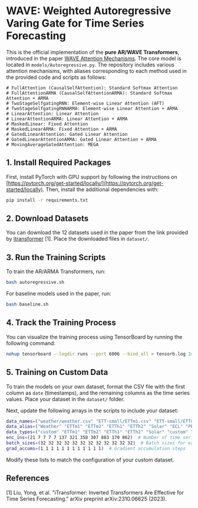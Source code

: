 # WAVE: Weighted Autoregressive Varing Gate for Time Series Forecasting

This is the official implementation of the **pure AR/WAVE Transformers**, introduced in the paper [WAVE Attention Mechanisms](https://arxiv.org/abs/2410.03159). The core model is located in `models/Autoregressive.py`. The repository includes various attention mechanisms, with aliases corresponding to each method used in the provided code and scripts as follows:

```
# FullAttention (CausalSelfAttention): Standard Softmax Attention
# FullAttentionARMA (CausalSelfAttentionARMA): Standard Softmax Attention + ARMA
# TwoStageSelfgatingRNN: Element-wise Linear Attention (AFT)
# TwoStageSelfgatingRNNARMA: Element-wise Linear Attention + ARMA
# LinearAttention: Linear Attention
# LinearAttentionARMA: Linear Attention + ARMA
# MaskedLinear: Fixed Attention
# MaskedLinearARMA: Fixed Attention + ARMA
# GatedLinearAttention: Gated Linear Attention
# GatedLinearAttentionARMA: Gated Linear Attention + ARMA
# MovingAverageGatedAttention: MEGA
```

## 1. Install Required Packages

First, install PyTorch with GPU support by following the instructions on [https://pytorch.org/get-started/locally/](https://pytorch.org/get-started/locally). Then, install the additional dependencies with:

```bash
pip install -r requirements.txt
```

## 2. Download Datasets

You can download the 12 datasets used in the paper from the link provided by [itransformer](https://drive.google.com/file/d/1l51QsKvQPcqILT3DwfjCgx8Dsg2rpjot/view) [1]. Place the downloaded files in `dataset/`.

## 3. Run the Training Scripts

To train the AR/ARMA Transformers, run:

```bash
bash autoregressive.sh
```

For baseline models used in the paper, run:

```bash
bash baseline.sh
```

## 4. Track the Training Process

You can visualize the training process using TensorBoard by running the following command:

```bash
nohup tensorboard --logdir runs --port 6006 --bind_all > tensorb.log 2>&1 &
```

## 5. Training on Custom Data

To train the models on your own dataset, format the CSV file with the first column as `date` (timestamps), and the remaining columns as the time series values. Place your dataset in the `dataset/` folder. 

Next, update the following arrays in the scripts to include your dataset:

```bash
data_names=("weather/weather.csv" "ETT-small/ETTm1.csv" "ETT-small/ETTm2.csv" "ETT-small/ETTh1.csv" "ETT-small/ETTh2.csv" "Solar/solar_AL.txt" "electricity/electricity.csv" "PEMS/PEMS03.npz" "PEMS/PEMS04.npz" "PEMS/PEMS07.npz" "PEMS/PEMS08.npz" "traffic/traffic.csv")
data_alias=("Weather" "ETTm1" "ETTm2" "ETTh1" "ETTh2" "Solar" "ECL" "PEMS03" "PEMS04" "PEMS07" "PEMS08" "Traffic")
data_types=("custom" "ETTm1" "ETTm2" "ETTh1" "ETTh2" "Solar" "custom" "PEMS" "PEMS" "PEMS" "PEMS" "custom")
enc_ins=(21 7 7 7 7 137 321 358 307 883 170 862)  # Number of time series in each dataset
batch_sizes=(32 32 32 32 32 32 32 32 32 32 32 32)  # Batch sizes for each dataset
grad_accums=(1 1 1 1 1 1 1 1 1 1 1 1)  # Gradient accumulation steps
```

Modify these lists to match the configuration of your custom dataset.

## References

[1] Liu, Yong, et al. "iTransformer: Inverted Transformers Are Effective for Time Series Forecasting." arXiv preprint arXiv:2310.06625 (2023).
